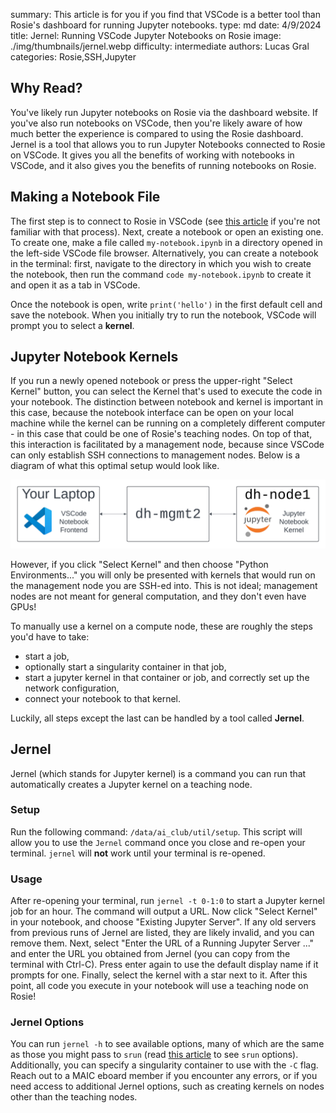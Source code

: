summary: This article is for you if you find that VSCode is a better tool than Rosie's dashboard for running Jupyter notebooks.
type: md
date: 4/9/2024
title: Jernel: Running VSCode Jupyter Notebooks on Rosie
image: ./img/thumbnails/jernel.webp
difficulty: intermediate
authors: Lucas Gral
categories: Rosie,SSH,Jupyter

## Why Read?

You've likely run Jupyter notebooks on Rosie via the dashboard website. If you've also run notebooks on VSCode, then you're likely aware of how much better the experience is compared to using the Rosie dashboard. Jernel is a tool that allows you to run Jupyter Notebooks connected to Rosie on VSCode. It gives you all the benefits of working with notebooks in VSCode, and it also gives you the benefits of running notebooks on Rosie.

## Making a Notebook File

The first step is to connect to Rosie in VSCode (see [this article](/library?nav=Articles&article=Learning_Resources-SSH-into-Rosie-vsc) if you're not familiar with that process). Next, create a notebook or open an existing one. To create one, make a file called `my-notebook.ipynb` in a directory opened in the left-side VSCode file browser. Alternatively, you can create a notebook in the terminal: first, navigate to the directory in which you wish to create the notebook, then run the command `code my-notebook.ipynb` to create it and open it as a tab in VSCode.

Once the notebook is open, write `print('hello')` in the first default cell and save the notebook. When you initially try to run the notebook, VSCode will prompt you to select a **kernel**.

## Jupyter Notebook Kernels

If you run a newly opened notebook or press the upper-right "Select Kernel" button, you can select the Kernel that's used to execute the code in your notebook. The distinction between notebook and kernel is important in this case, because the notebook interface can be open on your local machine while the kernel can be running on a completely different computer - in this case that could be one of Rosie's teaching nodes. On top of that, this interaction is facilitated by a management node, because since VSCode can only establish SSH connections to management nodes. Below is a diagram of what this optimal setup would look like.

![jupyter kernel on Rosie diagram](./img/article_content/jupyter-kernel.png)

However, if you click "Select Kernel" and then choose "Python Environments..." you will only be presented with kernels that would run on the management node you are SSH-ed into. This is not ideal; management nodes are not meant for general computation, and they don't even have GPUs!

To manually use a kernel on a compute node, these are roughly the steps you'd have to take:
- start a job,
- optionally start a singularity container in that job,
- start a jupyter kernel in that container or job, and correctly set up the network configuration,
- connect your notebook to that kernel.

Luckily, all steps except the last can be handled by a tool called **Jernel**.

## Jernel

Jernel (which stands for Jupyter kernel) is a command you can run that automatically creates a Jupyter kernel on a teaching node.

### Setup

Run the following command: `/data/ai_club/util/setup`. This script will allow you to use the `Jernel` command once you close and re-open your terminal. `jernel` will **not** work until your terminal is re-opened.

### Usage

After re-opening your terminal, run `jernel -t 0-1:0` to start a Jupyter kernel job for an hour. The command will output a URL. Now click "Select Kernel" in your notebook, and choose "Existing Jupyter Server". If any old servers from previous runs of Jernel are listed, they are likely invalid, and you can remove them. Next, select "Enter the URL of a Running Jupyter Server ..." and enter the URL you obtained from Jernel (you can copy from the terminal with Ctrl-C). Press enter again to use the default display name if it prompts for one. Finally, select the kernel with a star next to it. After this point, all code you execute in your notebook will use a teaching node on Rosie!

### Jernel Options

You can run `jernel -h` to see available options, many of which are the same as those you might pass to `srun` (read [this article](/library?nav=Articles&article=Learning_Resources-Advanced-Slurm) to see `srun` options). Additionally, you can specify a singularity container to use with the `-C` flag. Reach out to a MAIC eboard member if you encounter any errors, or if you need access to additional Jernel options, such as creating kernels on nodes other than the teaching nodes.